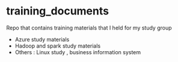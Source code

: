 # training_documents
Repo that contains training materials that I held for my study group
- Azure study materials
- Hadoop and spark study materials
- Others : Linux study , business information system


